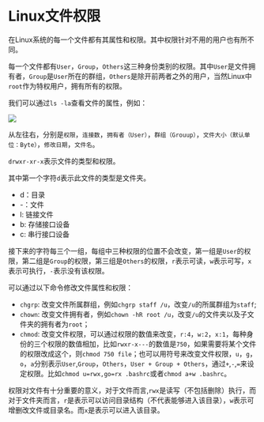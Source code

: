 # Linux文件权限

在Linux系统的每一个文件都有其属性和权限。其中权限针对不用的用户也有所不同。

每一个文件都有`User`，`Group`，`Others`这三种身份类别的权限。其中`User`是文件拥有者，`Group`是`User`所在的群组，`Others`是除开前两者之外的用户，当然Linux中`root`作为特权用户，拥有所有的权限。

我们可以通过`ls -la`查看文件的属性，例如：

![](https://cdn.jsdelivr.net/gh/AZMDDY/imgs/20201220200626.png)

从左往右，分别是`权限`，`连接数`，`拥有者（User）`，`群组（Grouup）`，`文件大小（默认单位：Byte）`，`修改日期`，`文件名`。

`drwxr-xr-x`表示文件的类型和权限。

其中第一个字符`d`表示此文件的类型是文件夹。

+ d：目录
+ -：文件
+ l: 链接文件
+ b: 存储接口设备
+ c: 串行接口设备

接下来的字符每三个一组，每组中三种权限的位置不会改变，第一组是`User`的权限，第二组是`Group`的权限，第三组是`Others`的权限，`r`表示可读，`w`表示可写，`x`表示可执行，`-`表示没有该权限。

可以通过以下命令修改文件属性和权限：

+ `chgrp`: 改变文件所属群组，例如`chgrp staff /u`，改变`/u`的所属群组为`staff`;
+ `chown`: 改变文件拥有者，例如`chown -hR root /u`，改变`/u`的文件夹以及子文件夹的拥有者为`root`；
+ `chmod`: 改变文件权限，可以通过权限的数值来改变，`r:4`，`w:2`，`x:1`，每种身份的三个权限的数值相加，比如`rwxr-x---`的数值是`750`，如果需要将某个文件的权限改成这个，则`chmod 750 file`；也可以用符号来改变文件权限，`u`，`g`，`o`，`a`分别表示`User`,`Group`，`Others`，`User + Group + Others`，通过`+`,`-`,`=`来设定权限。比如`chmod u=rwx,go=rx .bashrc`或者`chmod a+w .bashrc`。


权限对文件有十分重要的意义，对于文件而言,`rwx`是读写（不包括删除）执行，而对于文件夹而言，`r`是表示可以访问目录结构（不代表能够进入该目录），`w`表示可增删改文件或目录名。而`x`是表示可以进入该目录。